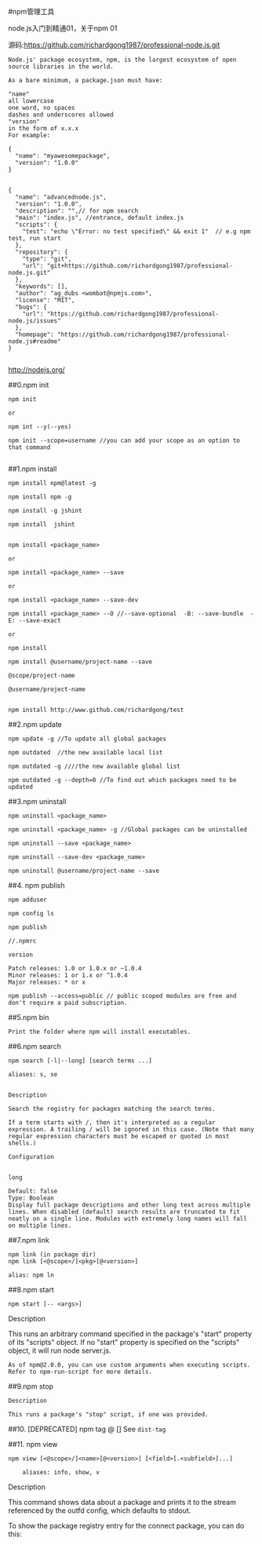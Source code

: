 
#npm管理工具

node.js入门到精通01，关于npm 01

源码:https://github.com/richardgong1987/professional-node.js.git


```
Node.js' package ecosystem, npm, is the largest ecosystem of open source libraries in the world.

As a bare minimum, a package.json must have:

"name"
all lowercase
one word, no spaces
dashes and underscores allowed
"version"
in the form of x.x.x
For example:

{
  "name": "myawesomepackage",
  "version": "1.0.0"
}


{
  "name": "advancednode.js", 
  "version": "1.0.0",
  "description": "",// for npm search
  "main": "index.js", //entrance, default index.js
  "scripts": {
    "test": "echo \"Error: no test specified\" && exit 1"  // e.g npm test, run start
  },
  "repository": {
    "type": "git",
    "url": "git+https://github.com/richardgong1987/professional-node.js.git"
  },
  "keywords": [],
  "author": "ag_dubs <wombat@npmjs.com>",
  "license": "MIT",
  "bugs": {
    "url": "https://github.com/richardgong1987/professional-node.js/issues"
  },
  "homepage": "https://github.com/richardgong1987/professional-node.js#readme"
}


```

http://nodejs.org/

##0.npm init

```
npm init
 
or

npm int --y(--yes)

npm init --scope=username //you can add your scope as an option to that command


```

##1.npm install 
```
npm install npm@latest -g

npm install npm -g

npm install -g jshint

npm install  jshint


npm install <package_name>

or 

npm install <package_name> --save

or 

npm install <package_name> --save-dev

npm install <package_name> --O //--save-optional  -B: --save-bundle  -E: --save-exact

or

npm install

npm install @username/project-name --save

@scope/project-name

@username/project-name


npm install http://www.github.com/richardgong/test

```




##2.npm update
```
npm update -g //To update all global packages

npm outdated  //the new available local list

npm outdated -g ////the new available global list

npm outdated -g --depth=0 //To find out which packages need to be updated
```

##3.npm uninstall
```
npm uninstall <package_name>

npm uninstall <package_name> -g //Global packages can be uninstalled

npm uninstall --save <package_name>

npm uninstall --save-dev <package_name>

npm uninstall @username/project-name --save

```

##4. npm publish

```
npm adduser

npm config ls

npm publish

//.npmrc

version

Patch releases: 1.0 or 1.0.x or ~1.0.4
Minor releases: 1 or 1.x or ^1.0.4
Major releases: * or x

npm publish --access=public // public scoped modules are free and don't require a paid subscription. 

```

##5.npm bin 

```
Print the folder where npm will install executables.
```

##6.npm search 
```
npm search [-l|--long] [search terms ...]

aliases: s, se


Description

Search the registry for packages matching the search terms.

If a term starts with /, then it's interpreted as a regular expression. A trailing / will be ignored in this case. (Note that many regular expression characters must be escaped or quoted in most shells.)

Configuration


long

Default: false
Type: Boolean
Display full package descriptions and other long text across multiple lines. When disabled (default) search results are truncated to fit neatly on a single line. Modules with extremely long names will fall on multiple lines.
```

##7.npm link

```
npm link (in package dir)
npm link [<@scope>/]<pkg>[@<version>]

alias: npm ln

```


##8.npm start
```
npm start [-- <args>]
```

Description

This runs an arbitrary command specified in the package's "start" property of its "scripts" object. If no "start" property is specified on the "scripts" object, it will run node server.js.


```
As of npm@2.0.0, you can use custom arguments when executing scripts. Refer to npm-run-script for more details.

```
##9.npm stop 

```
Description

This runs a package's "stop" script, if one was provided.
```

##10. [DEPRECATED] npm tag <name>@<version> [<tag>] See `dist-tag`


##11. npm view

```
npm view [<@scope>/]<name>[@<version>] [<field>[.<subfield>]...]
    
    aliases: info, show, v
```

Description

This command shows data about a package and prints it to the stream referenced by the outfd config, which defaults to stdout.

To show the package registry entry for the connect package, you can do this:


